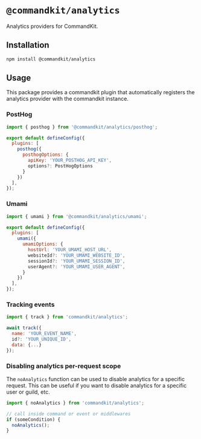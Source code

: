 # `@commandkit/analytics`

Analytics providers for CommandKit.

## Installation

```sh
npm install @commandkit/analytics
```

## Usage

This package provides a commandkit plugin that automatically registers the analytics provider with the commandkit instance.

### PostHog

```js
import { posthog } from '@commandkit/analytics/posthog';

export default defineConfig({
  plugins: [
    posthog({
      posthogOptions: {
        apiKey: 'YOUR_POSTHOG_API_KEY',
        options?: PostHogOptions
      }
    })
  ],
});
```

### Umami

```js
import { umami } from '@commandkit/analytics/umami';

export default defineConfig({
  plugins: [
    umami({
      umamiOptions: {
        hostUrl: 'YOUR_UMAMI_HOST_URL',
        websiteId?: 'YOUR_UMAMI_WEBSITE_ID',
        sessionId?: 'YOUR_UMAMI_SESSION_ID',
        userAgent?: 'YOUR_UMAMI_USER_AGENT',
      }
    })
  ],
});
```

### Tracking events

```js
import { track } from 'commandkit/analytics';

await track({
  name: 'YOUR_EVENT_NAME',
  id?: 'YOUR_UNIQUE_ID',
  data: {...}
});
```

### Disabling analytics per-request scope

The `noAnalytics` function can be used to disable analytics for a specific request. This can be useful if you want to disable analytics for a specific user or guild, etc.

```js
import { noAnalytics } from 'commandkit/analytics';

// call inside command or event or middlewares
if (someCondition) {
  noAnalytics();
}
```